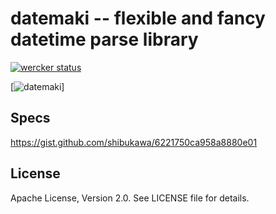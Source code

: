 # datemaki -- flexible and fancy datetime parse library
[![wercker status](https://app.wercker.com/status/9ad56661ed04d8b632c2cf9f1f79f7dd/s "wercker status")](https://app.wercker.com/project/bykey/9ad56661ed04d8b632c2cf9f1f79f7dd)

[![datemaki](https://4meee.s3.amazonaws.com/files/article/646005/large_646005_2.jpg "datemaki")]

## Specs
https://gist.github.com/shibukawa/6221750ca958a8880e01

## License
Apache License, Version 2.0. See LICENSE file for details.
